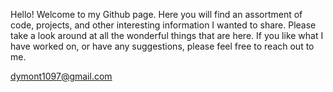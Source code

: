Hello! Welcome to my Github page. Here you will find an assortment of code, projects, and other interesting information I wanted to share. Please take a look around at all the wonderful things that are here. If you like what I have worked on, or have any suggestions, please feel free to reach out to me.

dymont1097@gmail.com
<!---
Chamont0127/Chamont0127 is a ✨ special ✨ repository because its `README.md` (this file) appears on your GitHub profile.
You can click the Preview link to take a look at your changes.
--->
